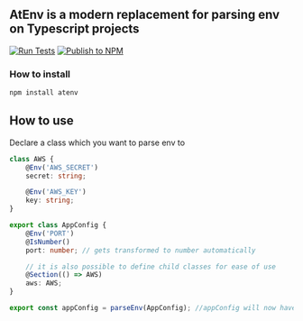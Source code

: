 ## AtEnv is a modern replacement for parsing env on Typescript projects

[![Run Tests](https://github.com/shahriar-shojib/atenv/actions/workflows/tests.yml/badge.svg)](https://github.com/shahriar-shojib/atenv/actions/workflows/tests.yml)
[![Publish to NPM](https://github.com/shahriar-shojib/atenv/actions/workflows/publish-to-npm.yml/badge.svg)](https://github.com/shahriar-shojib/atenv/actions/workflows/publish-to-npm.yml)

### How to install

```bash
npm install atenv
```

## How to use

Declare a class which you want to parse env to

```ts
class AWS {
	@Env('AWS_SECRET')
	secret: string;

	@Env('AWS_KEY')
	key: string;
}

export class AppConfig {
	@Env('PORT')
	@IsNumber()
	port: number; // gets transformed to number automatically

	// it is also possible to define child classes for ease of use
	@Section(() => AWS)
	aws: AWS;
}

export const appConfig = parseEnv(AppConfig); //appConfig will now have values from your env
```
